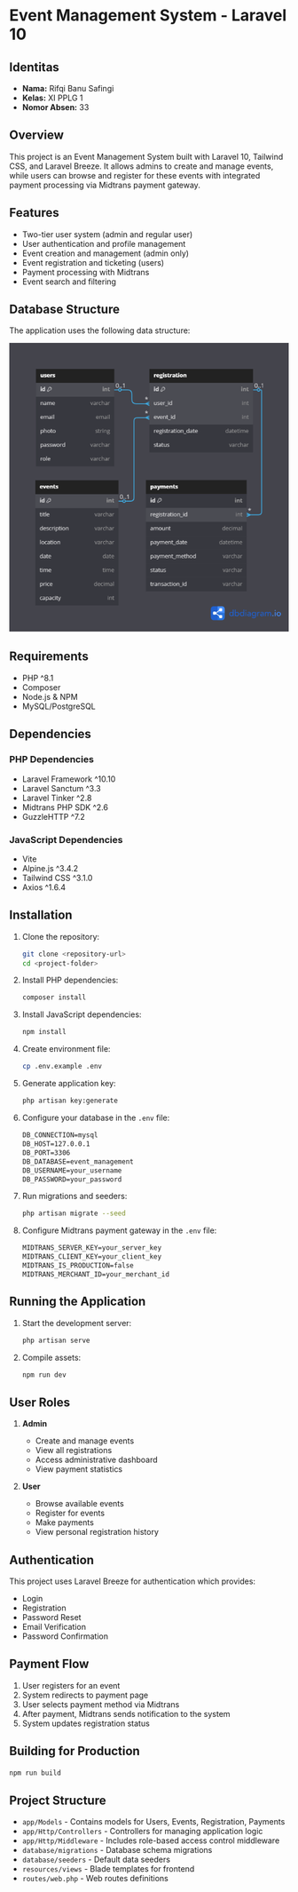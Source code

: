 # Event Management System - Laravel 10

## Identitas
- **Nama:** Rifqi Banu Safingi
- **Kelas:** XI PPLG 1
- **Nomor Absen:** 33

## Overview

This project is an Event Management System built with Laravel 10, Tailwind CSS, and Laravel Breeze. It allows admins to create and manage events, while users can browse and register for these events with integrated payment processing via Midtrans payment gateway.

## Features

- Two-tier user system (admin and regular user)
- User authentication and profile management
- Event creation and management (admin only)
- Event registration and ticketing (users)
- Payment processing with Midtrans
- Event search and filtering

## Database Structure

The application uses the following data structure:

![screenshot](ERD-event-management.png)

## Requirements

- PHP ^8.1
- Composer
- Node.js & NPM
- MySQL/PostgreSQL

## Dependencies

### PHP Dependencies
- Laravel Framework ^10.10
- Laravel Sanctum ^3.3
- Laravel Tinker ^2.8
- Midtrans PHP SDK ^2.6
- GuzzleHTTP ^7.2

### JavaScript Dependencies
- Vite
- Alpine.js ^3.4.2
- Tailwind CSS ^3.1.0
- Axios ^1.6.4

## Installation

1. Clone the repository:
   ```bash
   git clone <repository-url>
   cd <project-folder>
   ```

2. Install PHP dependencies:
   ```bash
   composer install
   ```

3. Install JavaScript dependencies:
   ```bash
   npm install
   ```

4. Create environment file:
   ```bash
   cp .env.example .env
   ```

5. Generate application key:
   ```bash
   php artisan key:generate
   ```

6. Configure your database in the `.env` file:
   ```
   DB_CONNECTION=mysql
   DB_HOST=127.0.0.1
   DB_PORT=3306
   DB_DATABASE=event_management
   DB_USERNAME=your_username
   DB_PASSWORD=your_password
   ```

7. Run migrations and seeders:
   ```bash
   php artisan migrate --seed
   ```

8. Configure Midtrans payment gateway in the `.env` file:
   ```
   MIDTRANS_SERVER_KEY=your_server_key
   MIDTRANS_CLIENT_KEY=your_client_key
   MIDTRANS_IS_PRODUCTION=false
   MIDTRANS_MERCHANT_ID=your_merchant_id
   ```

## Running the Application

1. Start the development server:
   ```bash
   php artisan serve
   ```

2. Compile assets:
   ```bash
   npm run dev
   ```

## User Roles

1. **Admin**
   - Create and manage events
   - View all registrations
   - Access administrative dashboard
   - View payment statistics

2. **User**
   - Browse available events
   - Register for events
   - Make payments
   - View personal registration history

## Authentication

This project uses Laravel Breeze for authentication which provides:
- Login
- Registration
- Password Reset
- Email Verification
- Password Confirmation

## Payment Flow

1. User registers for an event
2. System redirects to payment page
3. User selects payment method via Midtrans
4. After payment, Midtrans sends notification to the system
5. System updates registration status

## Building for Production

```bash
npm run build
```

## Project Structure

- `app/Models` - Contains models for Users, Events, Registration, Payments
- `app/Http/Controllers` - Controllers for managing application logic
- `app/Http/Middleware` - Includes role-based access control middleware
- `database/migrations` - Database schema migrations
- `database/seeders` - Default data seeders
- `resources/views` - Blade templates for frontend
- `routes/web.php` - Web routes definitions
